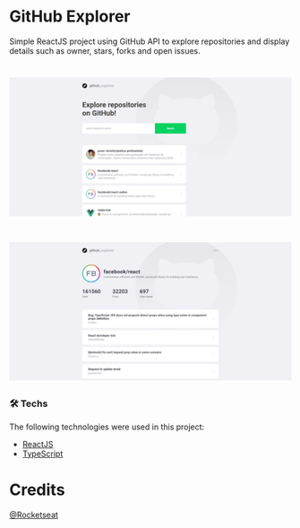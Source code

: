 # GitHub Explorer
Simple ReactJS project using GitHub API to explore repositories and display details such as owner, stars, forks and open issues.

<h1 align="center">
  <img alt="Dashboard" title="Dashboard" src="https://github.com/jesse-vicente/github-explorer/blob/f6b4227436a35322b82f41050e54a9c4a8e7b500/src/screenshots/dashboard.png" />
</h1>

<h1 align="center">
  <img alt="Repository Details" title="Repository Details" src="https://github.com/jesse-vicente/github-explorer/blob/f6b4227436a35322b82f41050e54a9c4a8e7b500/src/screenshots/repository-details.png" />
</h1>

### 🛠 Techs

The following technologies were used in this project:

- [ReactJS](https://reactjs.org/)
- [TypeScript](https://www.typescriptlang.org/)

# Credits
[@Rocketseat](https://github.com/Rocketseat)
